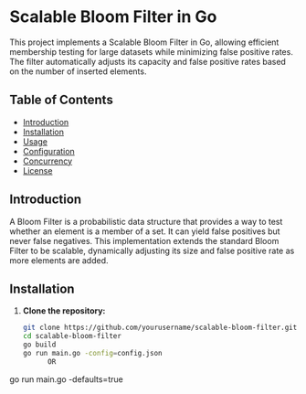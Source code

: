 # Scalable Bloom Filter in Go

This project implements a Scalable Bloom Filter in Go, allowing efficient membership testing for large datasets while minimizing false positive rates. The filter automatically adjusts its capacity and false positive rates based on the number of inserted elements.

## Table of Contents

- [Introduction](#introduction)
- [Installation](#installation)
- [Usage](#usage)
- [Configuration](#configuration)
- [Concurrency](#concurrency)
- [License](#license)

## Introduction

A Bloom Filter is a probabilistic data structure that provides a way to test whether an element is a member of a set. It can yield false positives but never false negatives. This implementation extends the standard Bloom Filter to be scalable, dynamically adjusting its size and false positive rate as more elements are added.

## Installation

1. **Clone the repository:**

   ```bash
   git clone https://github.com/yourusername/scalable-bloom-filter.git
   cd scalable-bloom-filter
   go build
   go run main.go -config=config.json
         OR
  go run main.go -defaults=true

